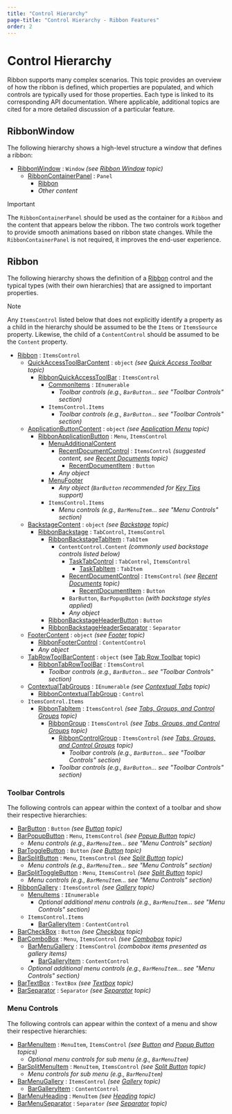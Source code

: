 ```yaml
---
title: "Control Hierarchy"
page-title: "Control Hierarchy - Ribbon Features"
order: 2
---
```

# Control Hierarchy

Ribbon supports many complex scenarios.  This topic provides an overview of how the ribbon is defined, which properties are populated, and which controls are typically used for those properties.  Each type is linked to its corresponding API documentation.  Where applicable, additional topics are cited for a more detailed discussion of a particular feature.

## RibbonWindow

The following hierarchy shows a high-level structure a window that defines a ribbon:

- [RibbonWindow](xref:@ActiproUIRoot.Controls.Bars.RibbonWindow) : `Window` *(see [Ribbon Window](ribbon-window.md) topic)*
  - [RibbonContainerPanel](xref:@ActiproUIRoot.Controls.Bars.RibbonContainerPanel) : `Panel`
    - [Ribbon](xref:@ActiproUIRoot.Controls.Bars.Ribbon)
    - *Other content*

> [!IMPORTANT]
> The `RibbonContainerPanel` should be used as the container for a `Ribbon` and the content that appears below the ribbon. The two controls work together to provide smooth animations based on ribbon state changes. While the `RibbonContainerPanel` is not required, it improves the end-user experience.

## Ribbon

The following hierarchy shows the definition of a [Ribbon](xref:@ActiproUIRoot.Controls.Bars.Ribbon) control and the typical types (with their own hierarchies) that are assigned to important properties.

> [!NOTE]
> Any `ItemsControl` listed below that does not explicitly identify a property as a child in the hierarchy should be assumed to be the `Items` or `ItemsSource` property.  Likewise, the child of a `ContentControl` should be assumed to be the `Content` property.

- [Ribbon](xref:@ActiproUIRoot.Controls.Bars.Ribbon) : `ItemsControl`
  - [QuickAccessToolBarContent](xref:@ActiproUIRoot.Controls.Bars.Ribbon.QuickAccessToolBarContent) : `object` *(see [Quick Access Toolbar](quick-access-toolbar.md) topic)*
    - [RibbonQuickAccessToolBar](xref:@ActiproUIRoot.Controls.Bars.RibbonQuickAccessToolBar) : `ItemsControl`
      - [CommonItems](xref:@ActiproUIRoot.Controls.Bars.RibbonQuickAccessToolBar.CommonItems) : `IEnumerable`
        - *Toolbar controls (e.g., `BarButton`... see "Toolbar Controls" section)*
      - `ItemsControl.Items`
        - *Toolbar controls (e.g., `BarButton`... see "Toolbar Controls" section)*
  - [ApplicationButtonContent](xref:@ActiproUIRoot.Controls.Bars.Ribbon.ApplicationButtonContent) : `object` *(see [Application Menu](application-menu.md) topic)*
    - [RibbonApplicationButton](xref:@ActiproUIRoot.Controls.Bars.RibbonApplicationButton) : `Menu`, `ItemsControl`
      - [MenuAdditionalContent](xref:@ActiproUIRoot.Controls.Bars.RibbonApplicationButton.MenuAdditionalContent)
          - [RecentDocumentControl](xref:@ActiproUIRoot.Controls.Bars.RecentDocumentControl) : `ItemsControl` *(suggested content, see [Recent Documents](recent-documents.md) topic)*
            - [RecentDocumentItem](xref:@ActiproUIRoot.Controls.Bars.RecentDocumentItem) : `Button`
        - *Any object*
      - [MenuFooter](xref:@ActiproUIRoot.Controls.Bars.RibbonApplicationButton.MenuFooter)
        - *Any object (`BarButton` recommended for [Key Tips](key-tips.md) support)*
      - `ItemsControl.Items`
        - *Menu controls (e.g., `BarMenuItem`... see "Menu Controls" section)*
  - [BackstageContent](xref:@ActiproUIRoot.Controls.Bars.Ribbon.BackstageContent) : `object` *(see [Backstage](backstage.md) topic)*
    - [RibbonBackstage](xref:@ActiproUIRoot.Controls.Bars.RibbonBackstage) : `TabControl`, `ItemsControl`
      - [RibbonBackstageTabItem](xref:@ActiproUIRoot.Controls.Bars.RibbonBackstageTabItem) : `TabItem`
        - `ContentControl.Content` *(commonly used backstage controls listed below)*
          - [TaskTabControl](xref:@ActiproUIRoot.Controls.Bars.TaskTabControl) : `TabControl`, `ItemsControl`
            - [TaskTabItem](xref:@ActiproUIRoot.Controls.Bars.TaskTabItem) : `TabItem`
          - [RecentDocumentControl](xref:@ActiproUIRoot.Controls.Bars.RecentDocumentControl) : `ItemsControl` *(see [Recent Documents](recent-documents.md) topic)*
            - [RecentDocumentItem](xref:@ActiproUIRoot.Controls.Bars.RecentDocumentItem) : `Button`
          - `BarButton`, `BarPopupButton` *(with backstage styles applied)*
          - *Any object*
      - [RibbonBackstageHeaderButton](xref:@ActiproUIRoot.Controls.Bars.RibbonBackstageHeaderButton) : `Button`
      - [RibbonBackstageHeaderSeparator](xref:@ActiproUIRoot.Controls.Bars.RibbonBackstageHeaderSeparator) : `Separator`
  - [FooterContent](xref:@ActiproUIRoot.Controls.Bars.Ribbon.FooterContent) : `object` *(see [Footer](footer.md) topic)*
    - [RibbonFooterControl](xref:@ActiproUIRoot.Controls.Bars.RibbonFooterControl) : `ContentControl`
    - *Any object*
  - [TabRowToolBarContent](xref:@ActiproUIRoot.Controls.Bars.Ribbon.TabRowToolBarContent) : `object` (see [Tab Row Toolbar](tab-row-toolbar.md) topic)
    - [RibbonTabRowToolBar](xref:@ActiproUIRoot.Controls.Bars.RibbonTabRowToolBar) : `ItemsControl`
      - *Toolbar controls (e.g., `BarButton`... see "Toolbar Controls" section)*
  - [ContextualTabGroups](xref:@ActiproUIRoot.Controls.Bars.Ribbon.ContextualTabGroups) : `IEnumerable` *(see [Contextual Tabs](contextual-tabs.md) topic)*
    - [RibbonContextualTabGroup](xref:@ActiproUIRoot.Controls.Bars.RibbonContextualTabGroup) : `Control`
  - `ItemsControl.Items`
    - [RibbonTabItem](xref:@ActiproUIRoot.Controls.Bars.RibbonTabItem) : `ItemsControl` *(see [Tabs, Groups, and Control Groups](tabs-groups-controlgroups.md) topic)*
      - [RibbonGroup](xref:@ActiproUIRoot.Controls.Bars.RibbonGroup) : `ItemsControl` *(see [Tabs, Groups, and Control Groups](tabs-groups-controlgroups.md) topic)*
        - [RibbonControlGroup](xref:@ActiproUIRoot.Controls.Bars.RibbonControlGroup) : `ItemsControl` *(see [Tabs, Groups, and Control Groups](tabs-groups-controlgroups.md) topic)*
          - *Toolbar controls (e.g., `BarButton`... see "Toolbar Controls" section)*
        - *Toolbar controls (e.g., `BarButton`... see "Toolbar Controls" section)*

### Toolbar Controls

The following controls can appear within the context of a toolbar and show their respective hierarchies:

- [BarButton](xref:@ActiproUIRoot.Controls.Bars.BarButton) : `Button` *(see [Button](../controls/button.md) topic)*
- [BarPopupButton](xref:@ActiproUIRoot.Controls.Bars.BarPopupButton) : `Menu`, `ItemsControl` *(see [Popup Button](../controls/popup-button.md) topic)*
  - *Menu controls (e.g., `BarMenuItem`... see "Menu Controls" section)*
- [BarToggleButton](xref:@ActiproUIRoot.Controls.Bars.BarToggleButton) : `Button` *(see [Button](../controls/button.md) topic)*
- [BarSplitButton](xref:@ActiproUIRoot.Controls.Bars.BarSplitButton) : `Menu`, `ItemsControl` *(see [Split Button](../controls/split-button.md) topic)*
  - *Menu controls (e.g., `BarMenuItem`... see "Menu Controls" section)*
- [BarSplitToggleButton](xref:@ActiproUIRoot.Controls.Bars.BarSplitToggleButton) : `Menu`, `ItemsControl` *(see [Split Button](../controls/split-button.md) topic)*
  - *Menu controls (e.g., `BarMenuItem`... see "Menu Controls" section)*
- [RibbonGallery](xref:@ActiproUIRoot.Controls.Bars.RibbonGallery) : `ItemsControl` *(see [Gallery](../controls/gallery.md) topic)*
  - [MenuItems](xref:@ActiproUIRoot.Controls.Bars.RibbonGallery.MenuItems) : `IEnumerable`
    - *Optional additional menu controls (e.g., `BarMenuItem`... see "Menu Controls" section)*
  - `ItemsControl.Items`
    - [BarGalleryItem](xref:@ActiproUIRoot.Controls.Bars.BarGalleryItem) : `ContentControl`
- [BarCheckBox](xref:@ActiproUIRoot.Controls.Bars.BarCheckBox) : `Button` *(see [Checkbox](../controls/checkbox.md) topic)*
- [BarComboBox](xref:@ActiproUIRoot.Controls.Bars.BarComboBox) : `Menu`, `ItemsControl` *(see [Combobox](../controls/combobox.md) topic)*
  - [BarMenuGallery](xref:@ActiproUIRoot.Controls.Bars.BarMenuGallery) : `ItemsControl` *(combobox items presented as gallery items)*
    - [BarGalleryItem](xref:@ActiproUIRoot.Controls.Bars.BarGalleryItem) : `ContentControl`
  - *Optional additional menu controls (e.g., `BarMenuItem`... see "Menu Controls" section)*
- [BarTextBox](xref:@ActiproUIRoot.Controls.Bars.BarTextBox) : `TextBox` *(see [Textbox](../controls/textbox.md) topic)*
- [BarSeparator](xref:@ActiproUIRoot.Controls.Bars.BarSeparator) : `Separator` *(see [Separator](../controls/separator.md) topic)*

### Menu Controls

The following controls can appear within the context of a menu and show their respective hierarchies:

- [BarMenuItem](xref:@ActiproUIRoot.Controls.Bars.BarMenuItem) : `MenuItem`, `ItemsControl` *(see [Button](../controls/button.md) and [Popup Button](../controls/popup-button.md) topics)*
  - *Optional menu controls for sub menu (e.g., `BarMenuItem`)*
- [BarSplitMenuItem](xref:@ActiproUIRoot.Controls.Bars.BarSplitMenuItem) : `MenuItem`, `ItemsControl` *(see [Split Button](../controls/split-button.md) topic)*
  - *Menu controls for sub menu (e.g., `BarMenuItem`)*
- [BarMenuGallery](xref:@ActiproUIRoot.Controls.Bars.BarMenuGallery) : `ItemsControl` *(see [Gallery](../controls/gallery.md) topic)*
  - [BarGalleryItem](xref:@ActiproUIRoot.Controls.Bars.BarGalleryItem) : `ContentControl`
- [BarMenuHeading](xref:@ActiproUIRoot.Controls.Bars.BarMenuHeading) : `MenuItem` *(see [Heading](../controls/heading.md) topic)*
- [BarMenuSeparator](xref:@ActiproUIRoot.Controls.Bars.BarMenuSeparator) : `Separator` *(see [Separator](../controls/separator.md) topic)*
